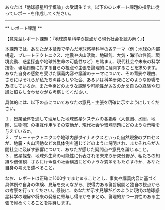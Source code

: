 あなたは「地球惑星科学概論」の受講生です。以下ののレポート課題の指示に従ってレポートを作成してください。

---------------------------------------
** レポート課題 **

【意見型レポート課題：『地球惑星科学の視点から現代社会を読み解く』】

本課題では、あなたが本講義で学んだ地球惑星科学の各テーマ（例：地球の内部構造、プレートテクトニクス、地震や火山活動、地磁気、大気・海洋の性質、環境変動、惑星探査や地球外生命の可能性など）を踏まえ、現代社会や未来の科学技術、環境問題に対する自らの視点や主張を論理的に展開することを求めます。あなた自身の感銘を受けた講義内容や議論のテーマについて、その背景や理由、さらにはそれらが私たちの暮らしや社会、あるいは科学研究にどのような影響を及ぼしているか、また今後どのような課題や可能性があるのかを自らの経験や知識と照らし合わせながら考察してください。

具体的には、以下の点についてあなたの意見・主張を明確に示すようにしてください。

１．授業全体を通して理解した地球惑星システムの各要素（大気圏、水圏、地圏、生物圏）の相互作用やその変動が、現代社会や環境問題にどのような示唆を与えているか。  
２．プレートテクトニクスや地球内部ダイナミクスといった自然現象のプロセスが、地震・火山活動などの具体例を通じてどのように説明され、またそれらが人間社会に及ぼす影響について、あなたが感じた疑問点や意見を論じること。  
３．惑星探査、地球外生命の可能性に代表される未来の研究分野が、私たちの知識や価値観、さらには今後の社会構造にどのような変革をもたらすのか、あなた自身の考えを述べること。

なお、レポートは正確に1600字でまとめることとし、事実や講義内容に基づく具体例や自身の体験、見解を交えながら、説得力ある論旨展開と独自の視点からの考察を行ってください。最後に、あなたが示す見解がどのように現代の地球惑星科学の理解や将来の発展に寄与し得るかをまとめ、論理的かつ一貫性のある主張で締めくくることを期待します。